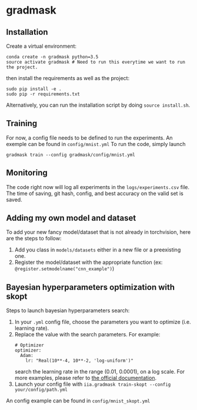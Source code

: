 # gradmask

## Installation

Create a virtual environment:
```
conda create -n gradmask python=3.5
source activate gradmask # Need to run this everytime we want to run the project.
```

then install the requirements as well as the project:
```
sudo pip install -e .
sudo pip -r requirements.txt
```

Alternatively, you can run the installation script by doing `source install.sh`.


## Training
For now, a config file needs to be defined to run the experiments. An exemple can be found in `config/mnist.yml`
To run the code, simply launch
```
gradmask train --config gradmask/config/mnist.yml
```

## Monitoring
The code right now will log all experiments in the `logs/experiments.csv` file. The time of saving, git hash, config, and best accuracy on the valid set is saved.

## Adding my own model and dataset
To add your new fancy model/dataset that is not already in torchvision, here are the steps to follow:
1. Add you class in `models/datasets` either in a new file or a preexisting one.
2. Register the model/dataset with the appropriate function (ex: `@register.setmodelname("cnn_example")`)

## Bayesian hyperparameters optimization with skopt
Steps to launch bayesian hyperparameters search:
1. In your `.yml` config file, choose the parameters you want to optimize (i.e. learning rate).
2. Replace the value with  the search parameters. For example:
    ```
    # Optimizer
    optimizer:
      Adam:
        lr: "Real(10**-4, 10**-2, 'log-uniform')"
    ```
    search the learning rate in the range (0.01, 0.0001), on a log scale. For more examples, please refer to [the official documentation](https://scikit-optimize.github.io/#skopt.BayesSearchCV).
3. Launch your config file with `iia.gradmask train-skopt --config your/config/path.yml`

An config example can be found in `config/mnist_skopt.yml`

